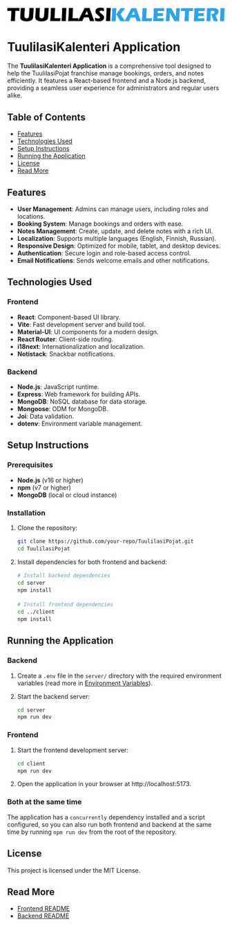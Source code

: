 ![TuulilasiKalenteri Logo](./client/public/logo.webp)

# TuulilasiKalenteri Application

The **TuulilasiKalenteri Application** is a comprehensive tool designed to help the TuulilasiPojat franchise manage bookings, orders, and notes efficiently. It features a React-based frontend and a Node.js backend, providing a seamless user experience for administrators and regular users alike.

## Table of Contents

- [Features](#features)
- [Technologies Used](#technologies-used)
- [Setup Instructions](#setup-instructions)
- [Running the Application](#running-the-application)
- [License](#license)
- [Read More](#read-more)

## Features

- **User Management**: Admins can manage users, including roles and locations.
- **Booking System**: Manage bookings and orders with ease.
- **Notes Management**: Create, update, and delete notes with a rich UI.
- **Localization**: Supports multiple languages (English, Finnish, Russian).
- **Responsive Design**: Optimized for mobile, tablet, and desktop devices.
- **Authentication**: Secure login and role-based access control.
- **Email Notifications**: Sends welcome emails and other notifications.

## Technologies Used

### Frontend

- **React**: Component-based UI library.
- **Vite**: Fast development server and build tool.
- **Material-UI**: UI components for a modern design.
- **React Router**: Client-side routing.
- **i18next**: Internationalization and localization.
- **Notistack**: Snackbar notifications.

### Backend

- **Node.js**: JavaScript runtime.
- **Express**: Web framework for building APIs.
- **MongoDB**: NoSQL database for data storage.
- **Mongoose**: ODM for MongoDB.
- **Joi**: Data validation.
- **dotenv**: Environment variable management.

## Setup Instructions

### Prerequisites

- **Node.js** (v16 or higher)
- **npm** (v7 or higher)
- **MongoDB** (local or cloud instance)

### Installation

1. Clone the repository:

   ```bash
   git clone https://github.com/your-repo/TuulilasiPojat.git
   cd TuulilasiPojat
   ```

2. Install dependencies for both frontend and backend:

   ```bash
   # Install backend dependencies
   cd server
   npm install

   # Install frontend dependencies
   cd ../client
   npm install
   ```

## Running the Application

### Backend

1. Create a `.env` file in the `server/` directory with the required environment variables (read more in [Environment Variables](./server/README.md#environment-variables)).

2. Start the backend server:

   ```bash
   cd server
   npm run dev
   ```

### Frontend

1.  Start the frontend development server:

    ```bash
    cd client
    npm run dev
    ```

2.  Open the application in your browser at http://localhost:5173.

### Both at the same time

The application has a `concurrently` dependency installed and a script configured, so you can also run both frontend and backend at the same time by running `npm run dev` from the root of the repository.

## License

This project is licensed under the MIT License.

## Read More

- [Frontend README](./client/README.md)
- [Backend README](./server/README.md)

